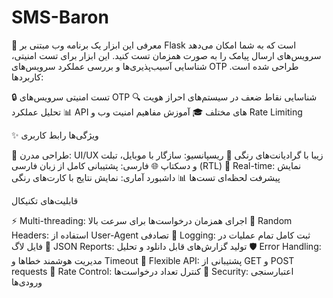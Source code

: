 # SMS-Baron
🎯 معرفی
این ابزار یک برنامه وب مبتنی بر Flask است که به شما امکان می‌دهد سرویس‌های ارسال پیامک را به صورت همزمان تست کنید. این ابزار برای تست امنیتی، شناسایی آسیب‌پذیری‌ها و بررسی عملکرد سرویس‌های OTP طراحی شده است.
کاربردها:

🔒 تست امنیتی سرویس‌های OTP
🔍 شناسایی نقاط ضعف در سیستم‌های احراز هویت
📊 تحلیل عملکرد API های مختلف
🎓 آموزش مفاهیم امنیت وب و Rate Limiting


✨ ویژگی‌ها
رابط کاربری

🎨 طراحی مدرن: UI/UX زیبا با گرادیانت‌های رنگی
📱 ریسپانسیو: سازگار با موبایل، تبلت و دسکتاپ
🌐 فارسی: پشتیبانی کامل از زبان فارسی (RTL)
🔄 Real-time: نمایش پیشرفت لحظه‌ای تست‌ها
📊 داشبورد آماری: نمایش نتایج با کارت‌های رنگی

قابلیت‌های تکنیکال

⚡ Multi-threading: اجرای همزمان درخواست‌ها برای سرعت بالا
🔀 Random Headers: استفاده از User-Agent تصادفی
📝 Logging: ثبت کامل تمام عملیات در فایل لاگ
💾 JSON Reports: تولید گزارش‌های قابل دانلود و تحلیل
🛡️ Error Handling: مدیریت هوشمند خطاها و Timeout
🔧 Flexible API: پشتیبانی از GET و POST requests
🎲 Rate Control: کنترل تعداد درخواست‌ها
🔐 Security: اعتبارسنجی ورودی‌ها

